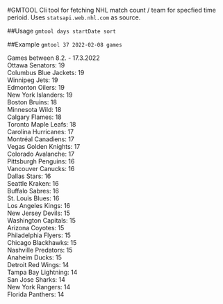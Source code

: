 #GMTOOL
Cli tool for fetching NHL match count / team for specfied time perioid.
Uses `statsapi.web.nhl.com` as source.

##Usage
`gmtool days startDate sort`

##Example
`gmtool 37 2022-02-08 games`

Games between 8.2. - 17.3.2022  
Ottawa Senators: 19  
Columbus Blue Jackets: 19  
Winnipeg Jets: 19  
Edmonton Oilers: 19  
New York Islanders: 19  
Boston Bruins: 18  
Minnesota Wild: 18  
Calgary Flames: 18  
Toronto Maple Leafs: 18  
Carolina Hurricanes: 17  
Montréal Canadiens: 17  
Vegas Golden Knights: 17  
Colorado Avalanche: 17  
Pittsburgh Penguins: 16  
Vancouver Canucks: 16  
Dallas Stars: 16  
Seattle Kraken: 16  
Buffalo Sabres: 16  
St. Louis Blues: 16  
Los Angeles Kings: 16  
New Jersey Devils: 15  
Washington Capitals: 15  
Arizona Coyotes: 15  
Philadelphia Flyers: 15  
Chicago Blackhawks: 15  
Nashville Predators: 15  
Anaheim Ducks: 15  
Detroit Red Wings: 14  
Tampa Bay Lightning: 14  
San Jose Sharks: 14  
New York Rangers: 14  
Florida Panthers: 14  